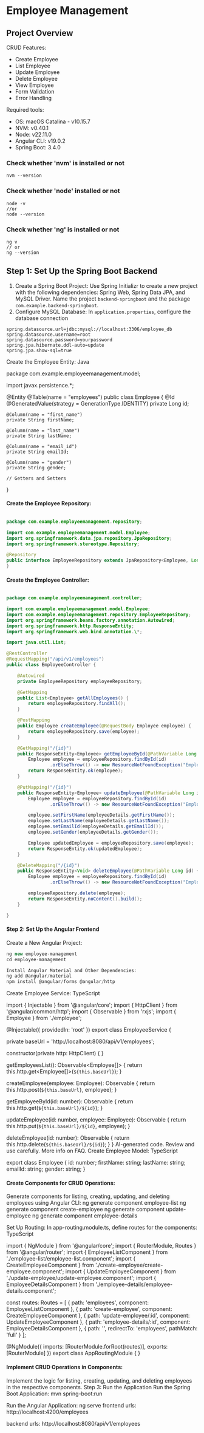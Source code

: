 # Employee Management

## Project Overview

CRUD Features:

- Create Employee
- List Employee
- Update Employee
- Delete Employee
- View Employee
- Form Validation
- Error Handling

Required tools:

- OS: macOS Catalina - v10.15.7
- NVM: v0.40.1
- Node: v22.11.0
- Angular CLI: v19.0.2
- Spring Boot: 3.4.0

### Check whether 'nvm' is installed or not

```terminal
nvm --version
```

### Check whether 'node' installed or not

```terminal
node -v
//or
node --version
```

### Check whether 'ng' is installed or not

```terminal
ng v
// or
ng --version
```

## Step 1: Set Up the Spring Boot Backend

1. Create a Spring Boot Project:
   Use Spring Initializr to create a new project with the following dependencies: Spring Web, Spring Data JPA, and MySQL Driver.
   Name the project `backend-springboot` and the package `com.example.backend-springboot`.
2. Configure MySQL Database:
   In `application.properties`, configure the database connection

```text
spring.datasource.url=jdbc:mysql://localhost:3306/employee_db
spring.datasource.username=root
spring.datasource.password=yourpassword
spring.jpa.hibernate.ddl-auto=update
spring.jpa.show-sql=true
```

Create the Employee Entity:
Java

package com.example.employeemanagement.model;

import javax.persistence.\*;

@Entity
@Table(name = "employees")
public class Employee {
@Id
@GeneratedValue(strategy = GenerationType.IDENTITY)
private Long id;

    @Column(name = "first_name")
    private String firstName;

    @Column(name = "last_name")
    private String lastName;

    @Column(name = "email_id")
    private String emailId;

    @Column(name = "gender")
    private String gender;

    // Getters and Setters

}

#### Create the Employee Repository:

```Java

package com.example.employeemanagement.repository;

import com.example.employeemanagement.model.Employee;
import org.springframework.data.jpa.repository.JpaRepository;
import org.springframework.stereotype.Repository;

@Repository
public interface EmployeeRepository extends JpaRepository<Employee, Long> {
}
```

#### Create the Employee Controller:

```Java

package com.example.employeemanagement.controller;

import com.example.employeemanagement.model.Employee;
import com.example.employeemanagement.repository.EmployeeRepository;
import org.springframework.beans.factory.annotation.Autowired;
import org.springframework.http.ResponseEntity;
import org.springframework.web.bind.annotation.\*;

import java.util.List;

@RestController
@RequestMapping("/api/v1/employees")
public class EmployeeController {

    @Autowired
    private EmployeeRepository employeeRepository;

    @GetMapping
    public List<Employee> getAllEmployees() {
        return employeeRepository.findAll();
    }

    @PostMapping
    public Employee createEmployee(@RequestBody Employee employee) {
        return employeeRepository.save(employee);
    }

    @GetMapping("/{id}")
    public ResponseEntity<Employee> getEmployeeById(@PathVariable Long id) {
        Employee employee = employeeRepository.findById(id)
                .orElseThrow(() -> new ResourceNotFoundException("Employee not found with id :" + id));
        return ResponseEntity.ok(employee);
    }

    @PutMapping("/{id}")
    public ResponseEntity<Employee> updateEmployee(@PathVariable Long id, @RequestBody Employee employeeDetails) {
        Employee employee = employeeRepository.findById(id)
                .orElseThrow(() -> new ResourceNotFoundException("Employee not found with id :" + id));

        employee.setFirstName(employeeDetails.getFirstName());
        employee.setLastName(employeeDetails.getLastName());
        employee.setEmailId(employeeDetails.getEmailId());
        employee.setGender(employeeDetails.getGender());

        Employee updatedEmployee = employeeRepository.save(employee);
        return ResponseEntity.ok(updatedEmployee);
    }

    @DeleteMapping("/{id}")
    public ResponseEntity<Void> deleteEmployee(@PathVariable Long id) {
        Employee employee = employeeRepository.findById(id)
                .orElseThrow(() -> new ResourceNotFoundException("Employee not found with id :" + id));

        employeeRepository.delete(employee);
        return ResponseEntity.noContent().build();
    }

}
```

#### Step 2: Set Up the Angular Frontend

Create a New Angular Project:

```JavaScript
ng new employee-management
cd employee-management

Install Angular Material and Other Dependencies:
ng add @angular/material
npm install @angular/forms @angular/http
```

Create Employee Service:
TypeScript

import { Injectable } from '@angular/core';
import { HttpClient } from '@angular/common/http';
import { Observable } from 'rxjs';
import { Employee } from './employee';

@Injectable({
providedIn: 'root'
})
export class EmployeeService {

private baseUrl = 'http://localhost:8080/api/v1/employees';

constructor(private http: HttpClient) { }

getEmployeesList(): Observable<Employee[]> {
return this.http.get<Employee[]>(`${this.baseUrl}`);
}

createEmployee(employee: Employee): Observable<Object> {
return this.http.post(`${this.baseUrl}`, employee);
}

getEmployeeById(id: number): Observable<Employee> {
return this.http.get<Employee>(`${this.baseUrl}/${id}`);
}

updateEmployee(id: number, employee: Employee): Observable<Object> {
return this.http.put(`${this.baseUrl}/${id}`, employee);
}

deleteEmployee(id: number): Observable<Object> {
return this.http.delete(`${this.baseUrl}/${id}`);
}
}
AI-generated code. Review and use carefully. More info on FAQ.
Create Employee Model:
TypeScript

export class Employee {
id: number;
firstName: string;
lastName: string;
emailId: string;
gender: string;
}

#### Create Components for CRUD Operations:

Generate components for listing, creating, updating, and deleting employees using Angular CLI:
ng generate component employee-list
ng generate component create-employee
ng generate component update-employee
ng generate component employee-details

Set Up Routing:
In app-routing.module.ts, define routes for the components:
TypeScript

import { NgModule } from '@angular/core';
import { RouterModule, Routes } from '@angular/router';
import { EmployeeListComponent } from './employee-list/employee-list.component';
import { CreateEmployeeComponent } from './create-employee/create-employee.component';
import { UpdateEmployeeComponent } from './update-employee/update-employee.component';
import { EmployeeDetailsComponent } from './employee-details/employee-details.component';

const routes: Routes = [
{ path: 'employees', component: EmployeeListComponent },
{ path: 'create-employee', component: CreateEmployeeComponent },
{ path: 'update-employee/:id', component: UpdateEmployeeComponent },
{ path: 'employee-details/:id', component: EmployeeDetailsComponent },
{ path: '', redirectTo: 'employees', pathMatch: 'full' }
];

@NgModule({
imports: [RouterModule.forRoot(routes)],
exports: [RouterModule]
})
export class AppRoutingModule { }

#### Implement CRUD Operations in Components:

Implement the logic for listing, creating, updating, and deleting employees in the respective components.
Step 3: Run the Application
Run the Spring Boot Application:
mvn spring-boot:run

Run the Angular Application:
ng serve
frontend urls:
http://localhost:4200/employees

backend urls:
http://localhost:8080/api/v1/employees
